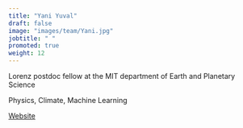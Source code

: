 ```yaml
---
title: "Yani Yuval"
draft: false
image: "images/team/Yani.jpg"
jobtitle: " "
promoted: true
weight: 12
---
```


Lorenz postdoc fellow at the MIT department of Earth and Planetary Science

Physics, Climate, Machine Learning

[Website](https:https://yaniyuval.wixsite.com/janniy)

